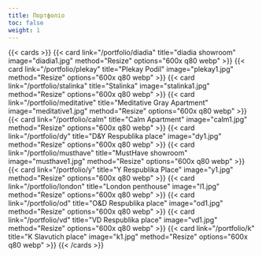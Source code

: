 ```yaml
---
title: Портфоліо
toc: false
weight: 1
---
```


{{< cards >}}
  {{< card link="/portfolio/diadia" title="diadia showroom" image="diadia1.jpg" method="Resize" options="600x q80 webp" >}}
  {{< card link="/portfolio/plekay" title="Plekay Podil" image="plekay1.jpg" method="Resize" options="600x q80 webp" >}}
  {{< card link="/portfolio/stalinka" title="Stalinka" image="stalinka1.jpg" method="Resize" options="600x q80 webp" >}}
  {{< card link="/portfolio/meditative" title="Meditative Gray Apartment" image="meditative1.jpg" method="Resize" options="600x q80 webp" >}}
  {{< card link="/portfolio/calm" title="Calm Apartment" image="calm1.jpg" method="Resize" options="600x q80 webp" >}}
  {{< card link="/portfolio/dy" title="D&Y Respublika place" image="dy1.jpg" method="Resize" options="600x q80 webp" >}}
  {{< card link="/portfolio/musthave" title="MustHave showroom" image="musthave1.jpg" method="Resize" options="600x q80 webp" >}}
  {{< card link="/portfolio/y" title="Y Respublika Place" image="y1.jpg" method="Resize" options="600x q80 webp" >}}
  {{< card link="/portfolio/london" title="London penthouse" image="l1.jpg" method="Resize" options="600x q80 webp" >}}
  {{< card link="/portfolio/od" title="O&D Respublika place" image="od1.jpg" method="Resize" options="600x q80 webp" >}}
  {{< card link="/portfolio/vd" title="VD Respublika place" image="vd1.jpg" method="Resize" options="600x q80 webp" >}}
  {{< card link="/portfolio/k" title="K Slavutich place" image="k1.jpg" method="Resize" options="600x q80 webp" >}}
{{< /cards >}}
